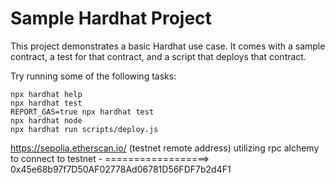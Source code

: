 # Sample Hardhat Project

This project demonstrates a basic Hardhat use case. It comes with a sample contract, a test for that contract, and a script that deploys that contract.

Try running some of the following tasks:

```shell
npx hardhat help
npx hardhat test
REPORT_GAS=true npx hardhat test
npx hardhat node
npx hardhat run scripts/deploy.js
```

https://sepolia.etherscan.io/
(testnet remote address) utilizing rpc alchemy to connect to testnet - ==================> 0x45e68b97f7D50AF02778Ad06781D56FDF7b2d4F1
